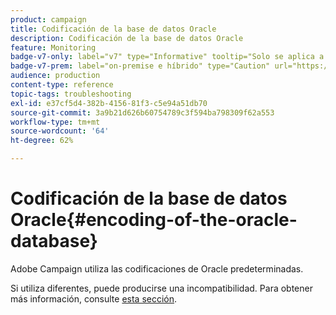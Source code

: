 ```yaml
---
product: campaign
title: Codificación de la base de datos Oracle
description: Codificación de la base de datos Oracle
feature: Monitoring
badge-v7-only: label="v7" type="Informative" tooltip="Solo se aplica a Campaign Classic v7"
badge-v7-prem: label="on-premise e híbrido" type="Caution" url="https://experienceleague.adobe.com/docs/campaign-classic/using/installing-campaign-classic/architecture-and-hosting-models/hosting-models-lp/hosting-models.html?lang=es" tooltip="Se aplica solo a implementaciones On-premise e híbridas"
audience: production
content-type: reference
topic-tags: troubleshooting
exl-id: e37cf5d4-382b-4156-81f3-c5e94a51db70
source-git-commit: 3a9b21d626b60754789c3f594ba798309f62a553
workflow-type: tm+mt
source-wordcount: '64'
ht-degree: 62%

---
```


# Codificación de la base de datos Oracle{#encoding-of-the-oracle-database}



Adobe Campaign utiliza las codificaciones de Oracle predeterminadas.

Si utiliza diferentes, puede producirse una incompatibilidad. Para obtener más información, consulte [esta sección](../../installation/using/database.md#oracle).
